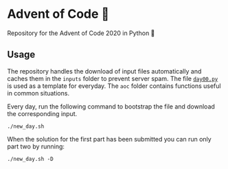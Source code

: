 # Advent of Code :santa:

Repository for the Advent of Code 2020 in Python :snake:

## Usage

The repository handles the download of input files automatically and caches them in the `inputs` folder to prevent server spam. The file [`day00.py`](https://github.com/Pangoraw/AoC/blob/main/days/day00.py) is used as a template for everyday. The `aoc` folder contains functions useful in common situations.

Every day, run the following command to bootstrap the file and download the corresponding input.

```
./new_day.sh
```

When the solution for the first part has been submitted you can run only part two by running:

```
./new_day.sh -D
```
